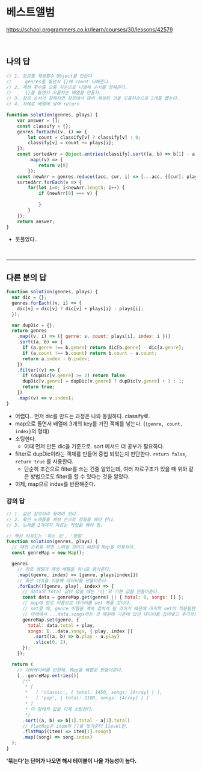 # 베스트앨범

https://school.programmers.co.kr/learn/courses/30/lessons/42579

<br/>

## 나의 답


```js
// 1. 장르별 재생횟수 Object를 만든다. 
//     genres를 돌면서 {}에 count 더해준다.
// 2. 재생 횟수를 오름 차순으로 나열해 순서를 정해준다.
//     {}를 돌면서 오름차순 배열을 만들자.
// 3. 장르 순서가 정해지면 장르에서 많이 재생된 것을 오름차순으로 2개를 뽑는다.
// 4. 차례로 배열에 넣어 return

function solution(genres, plays) {
    var answer = [];
    const classify = {};
    genres.forEach((v, i) => {
        let count = classify[v] ? classify[v] : 0;
        classify[v] = count += plays[i];
    });
    const sortedArr = Object.entries(classify).sort((a, b) => b[1] - a[1])
        .map((v) => {
            return v[0]
        });
    const newArr = genres.reduce((acc, cur, i) => [...acc, {[cur]: plays[i]}], []);
    sortedArr.forEach(v => {
        for(let i=0; i<newArr.length; i++) {
            if (newArr[0] === v) {
                
            }
        }
    });
    return answer;
}
```

- 못풀었다..

<br/>

---

## 다른 분의 답

```js
function solution(genres, plays) {
  var dic = {};
  genres.forEach((v, i) => {
    dic[v] = dic[v] ? dic[v] + plays[i] : plays[i];
  });

  var dupDic = {};
  return genres
    .map((v, i) => ({ genre: v, count: plays[i], index: i }))
    .sort((a, b) => {
      if (a.genre !== b.genre) return dic[b.genre] - dic[a.genre];
      if (a.count !== b.count) return b.count - a.count;
      return a.index - b.index;
    })
    .filter((v) => {
      if (dupDic[v.genre] >= 2) return false;
      dupDic[v.genre] = dupDic[v.genre] ? dupDic[v.genre] + 1 : 1;
      return true;
    })
    .map((v) => v.index);
}
```

- 어렵다.. 먼저 dic를 만드는 과정은 나와 동일하다. classify로.
- map으로 돌면서 배열에 3개의 key를 가진 객체를 넣는다. (`{genre, count, index}`의 형태)
- 소팅한다.
  - 이때 먼저 만든 dic을 기준으로. sort 메서드 더 공부가 필요하다.
- filter로 dupDic이라는 객체를 만들어 중첩 되었는지 판단한다. `return false`, `return true` 를 사용한다.
  - 단순히 조건으로 filter를 쓰는 건줄 알았는데, 여러 자료구조가 있을 때 위와 같은 방법으로도 filter를 할 수 있다는 것을 알았다.
- 이제, map으로 index를 반환해준다.

### 강의 답

```js
// 1. 같은 장르끼리 묶여야 한다.
// 2. 묶인 노래들을 재생 순으로 정렬을 해야 한다.
// 3. 노래를 2개까지 자르는 작업을 해야 함.

// 핵심 키워드는 '묶는 것', '정렬'
function solution(genres, plays) {
  // 매변 순회를 하면 느려질 것이기 때문에 Map을 이용하자.
  const genreMap = new Map();

  genres
    // 장르 배열과 재생 배열을 하나로 묶어준다.
    .map((genre, index) => [genre, plays[index]])
    // 묶은 녀석을 이용해 데이터를 만들어준다.
    .forEach(([genre, play], index) => {
      // data의 total 값이 없을 때는 '||'로 기본 값을 만들어준다.
      const data = genreMap.get(genre) || { total: 0, songs: [] };
      // map에 장르 이름으로 데이터를 set 해줄 것이다.
      // set할 때, genre 이름을 계속 겹치게 될 것이기 때문에 마지막 set이 적용될텐데
      // 아래에서 ...data.songs라는 것 때문에 기존에 있던 데이터를 집어넣고 추가하는 형태다.
      genreMap.set(genre, {
        total: data.total + play,
        songs: [...data.songs, { play, index }]
          .sort((a, b) => b.play - a.play)
          .slice(0, 2),
      });
    });

  return (
    // 이터레이터를 반환해, Map을 배열로 만들어준다.
    [...genreMap.entries()]
      /**
       * [
       *   [ 'classic', { total: 1450, songs: [Array] } ],
       *   [ 'pop', { total: 3100, songs: [Array] } ]
       * ]
       * 이 형태의 값을 이제 소팅한다.
       */
      .sort((a, b) => b[1].total - a[1].total)
      // flatMap은 item의 []을 벗겨준다 1level만.
      .flatMap((item) => item[1].songs)
      .map((song) => song.index)
  );
}
```

**'묶는다'는 단어가 나오면 해시 테이블이 나올 가능성이 높다.**